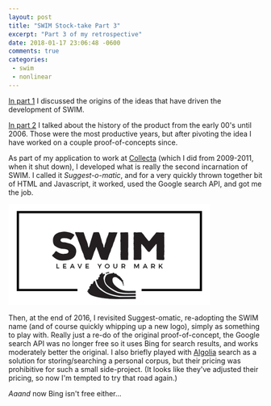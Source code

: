 ```yaml
---
layout: post
title: "SWIM Stock-take Part 3"
excerpt: "Part 3 of my retrospective"
date: 2018-01-17 23:06:48 -0600
comments: true
categories: 
 - swim
 - nonlinear
---
```


[In part 1]({{site.baseurl}}/2017/12/23/swim-stock-take/) I discussed the origins of the ideas that have driven the development of SWIM.

[In part 2]({{site.baseurl}}/2017/12/26/swim-stock-take-part-2/) I talked about the history of the product from the early 00's until 2006. Those were the most productive years, but after pivoting the idea I have worked on a couple proof-of-concepts since.

As part of my application to work at [Collecta](https://www.linkedin.com/company/628089/) (which I did from 2009-2011, when it shut down), I developed what is really the second incarnation of SWIM. I called it _Suggest-o-matic_, and for a very quickly thrown together bit of HTML and Javascript, it worked, used the Google search API, and got me the job. 

![](https://github.com/dealingwith/swim/raw/master/public/images/swim-new-logo.png)

Then, at the end of 2016, I revisited Suggest-omatic, re-adopting the SWIM name (and of course quickly whipping up a new logo), simply as something to play with. Really just a re-do of the original proof-of-concept, the Google search API was no longer free so it uses Bing for search results, and works moderately better the original. I also briefly played with [Algolia](https://www.algolia.com/) search as a solution for storing/searching a personal corpus, but their pricing was prohibitive for such a small side-project. (It looks like they've adjusted their pricing, so now I'm tempted to try that road again.)

*Aaand* now Bing isn't free either...
